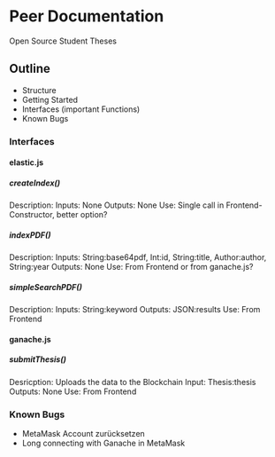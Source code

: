 # Peer Documentation
Open Source Student Theses

## Outline
- Structure
- Getting Started
- Interfaces (important Functions)
- Known Bugs

### Interfaces
#### elastic.js
##### createIndex()
Description:
Inputs: None
Outputs: None
Use: Single call in Frontend-Constructor, better option?

##### indexPDF()
Description:
Inputs: String:base64pdf, Int:id, String:title, Author:author, String:year
Outputs: None
Use: From Frontend or from ganache.js?

##### simpleSearchPDF()
Description:
Inputs: String:keyword
Outputs: JSON:results
Use: From Frontend

#### ganache.js

##### submitThesis()
Desricption: Uploads the data to the Blockchain
Input: Thesis:thesis
Outputs: None
Use: From Frontend

### Known Bugs
- MetaMask Account zurücksetzen
- Long connecting with Ganache in MetaMask